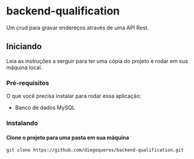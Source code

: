# backend-qualification

Um crud para gravar endereços através de uma API Rest.

## Iniciando
Leia as instruções a serguir para ter uma cópia do projeto e rodar em sua máquina local.

### Pré-requisitos

O que você precisa instalar para rodar essa aplicação:
- Banco de dados MySQL


### Instalando

#### Clone o projeto para uma pasta em sua máquina
```
git clone https://github.com/diegoqueres/backend-qualification.git
```
